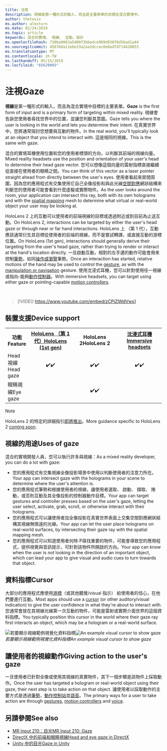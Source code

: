 ```yaml
---
title: 注視
description: 視線是第一種形式的輸入，而且是主要表單的目標在混合實境中。
author: thetuvix
ms.author: alexturn
ms.date: 02/24/2019
ms.topic: article
keywords: 混合的實境、 視線、 互動，設計
ms.openlocfilehash: 738ba9063a5d00f3bbedce989d93076d56ad1a44
ms.sourcegitcommit: 45676da11ebe33a2aa3dccec0e8ad7d714420853
ms.translationtype: MT
ms.contentlocale: zh-TW
ms.lasthandoff: 05/15/2019
ms.locfileid: "65629093"
---
```

# <a name="gaze"></a><span data-ttu-id="20922-104">注視</span><span class="sxs-lookup"><span data-stu-id="20922-104">Gaze</span></span>

<span data-ttu-id="20922-105">**視線**是第一種形式的輸入，而且為混合實境中目標的主要表單。</span><span class="sxs-lookup"><span data-stu-id="20922-105">**Gaze** is the first form of input and is a primary form of targeting within mixed reality.</span></span> <span data-ttu-id="20922-106">視線會告訴您使用者尋找世界中的位置，並讓您判斷其意圖。</span><span class="sxs-lookup"><span data-stu-id="20922-106">Gaze tells you where the user is looking in the world and lets you determine their intent.</span></span> <span data-ttu-id="20922-107">在真實世界中，您將通常探討您想要與互動的物件。</span><span class="sxs-lookup"><span data-stu-id="20922-107">In the real world, you'll typically look at an object that you intend to interact with.</span></span> <span data-ttu-id="20922-108">這是相同的視線。</span><span class="sxs-lookup"><span data-stu-id="20922-108">This is the same with gaze.</span></span>

<span data-ttu-id="20922-109">混合的實境耳機使用位置和您的使用者標頭的方向，以判斷其前端的視線向量。</span><span class="sxs-lookup"><span data-stu-id="20922-109">Mixed reality headsets use the position and orientation of your user's head to determine their head gaze vector.</span></span> <span data-ttu-id="20922-110">您可以想像這個向量的雷射指標直接繼續從直接在使用者的眼睛之間。</span><span class="sxs-lookup"><span data-stu-id="20922-110">You can think of this vector as a laser pointer straight ahead from directly between the user's eyes.</span></span> <span data-ttu-id="20922-111">使用者看起來房間周圍，因為您的應用程式有交集使用它自己全像投影和與此光線[空間對應](spatial-mapping.md)網狀結構來判斷您的使用者可能會看到什麼虛擬或實際物件。</span><span class="sxs-lookup"><span data-stu-id="20922-111">As the user looks around the room, your application can intersect this ray, both with its own holograms and with the [spatial mapping](spatial-mapping.md) mesh to determine what virtual or real-world object your user may be looking at.</span></span>

<span data-ttu-id="20922-112">HoloLens 2 上的互動可以使用者的前端視線的目標或透過附近或到目前為止送互動。</span><span class="sxs-lookup"><span data-stu-id="20922-112">On HoloLens 2, interactions can be targeted by either the user's head gaze or through near or far hand interactions.</span></span>  <span data-ttu-id="20922-113">HoloLens 上 （第 1 代），互動應該通常衍生其目標從使用者的前端的視線，而不是嘗試轉譯，或直接互動的游標位置。</span><span class="sxs-lookup"><span data-stu-id="20922-113">On HoloLens (1st gen), interactions should generally derive their targeting from the user's head gaze, rather than trying to render or interact at the hand's location directly.</span></span> <span data-ttu-id="20922-114">一旦啟動互動，相對的左手邊的動作可能會用來控制[筆勢](gestures.md)，如同[操作或瀏覽](gestures.md#composite-gestures)筆勢。</span><span class="sxs-lookup"><span data-stu-id="20922-114">Once an interaction has started, relative motions of the hand may be used to control the [gesture](gestures.md), as with the [manipulation or navigation](gestures.md#composite-gestures) gesture.</span></span> <span data-ttu-id="20922-115">使用沈浸式耳機，您可以針對使用任一視線或指向-能夠[動作控制器](motion-controllers.md)。</span><span class="sxs-lookup"><span data-stu-id="20922-115">With immersive headsets, you can target using either gaze or pointing-capable [motion controllers](motion-controllers.md).</span></span>

<br>

>[!VIDEO https://www.youtube.com/embed/zCPiZlWdVws]

## <a name="device-support"></a><span data-ttu-id="20922-116">裝置支援</span><span class="sxs-lookup"><span data-stu-id="20922-116">Device support</span></span>

<table>
<tr>
<th><span data-ttu-id="20922-117">功能</span><span class="sxs-lookup"><span data-stu-id="20922-117">Feature</span></span></th><th style="width:150px"> <span data-ttu-id="20922-118"><a href="hololens-hardware-details.md">HoloLens （第 1 代）</a></span><span class="sxs-lookup"><span data-stu-id="20922-118"><a href="hololens-hardware-details.md">HoloLens (1st gen)</a></span></span></th><th style="width:150px"><span data-ttu-id="20922-119">HoloLens 2</span><span class="sxs-lookup"><span data-stu-id="20922-119">HoloLens 2</span></span></th><th style="width:150px"> <span data-ttu-id="20922-120"><a href="immersive-headset-hardware-details.md">沈浸式耳機</a></span><span class="sxs-lookup"><span data-stu-id="20922-120"><a href="immersive-headset-hardware-details.md">Immersive headsets</a></span></span></th>
</tr><tr>
<td> <span data-ttu-id="20922-121">Head 視線</span><span class="sxs-lookup"><span data-stu-id="20922-121">Head gaze</span></span></td><td style="text-align: center;"> <span data-ttu-id="20922-122">✔️</span><span class="sxs-lookup"><span data-stu-id="20922-122">✔️</span></span></td><td style="text-align: center;"> <span data-ttu-id="20922-123">✔️</span><span class="sxs-lookup"><span data-stu-id="20922-123">✔️</span></span></td><td style="text-align: center;"> <span data-ttu-id="20922-124">✔️</span><span class="sxs-lookup"><span data-stu-id="20922-124">✔️</span></span></td>
</tr><tr>
<td> <span data-ttu-id="20922-125">眼睛視線</span><span class="sxs-lookup"><span data-stu-id="20922-125">Eye gaze</span></span></td><td></td><td style="text-align: center;"><span data-ttu-id="20922-126">✔️</span><span class="sxs-lookup"><span data-stu-id="20922-126">✔️</span></span></td><td></td>
</tr>
</table>

> [!NOTE]
> <span data-ttu-id="20922-127">HoloLens 2 的特定的詳細指引[即將推出](index.md#news-and-notes)。</span><span class="sxs-lookup"><span data-stu-id="20922-127">More guidance specific to HoloLens 2 [coming soon](index.md#news-and-notes).</span></span>


## <a name="uses-of-gaze"></a><span data-ttu-id="20922-128">視線的用途</span><span class="sxs-lookup"><span data-stu-id="20922-128">Uses of gaze</span></span>

<span data-ttu-id="20922-129">混合的實境開發人員，您可以執行許多與視線：</span><span class="sxs-lookup"><span data-stu-id="20922-129">As a mixed reality developer, you can do a lot with gaze:</span></span>
* <span data-ttu-id="20922-130">您的應用程式有交集視線全像投影場景中使用以判斷使用者的注意力所在。</span><span class="sxs-lookup"><span data-stu-id="20922-130">Your app can intersect gaze with the holograms in your scene to determine where the user's attention is.</span></span>
* <span data-ttu-id="20922-131">您的應用程式筆勢和根據使用者的視線，讓使用者選取、 啟動、 擷取、 捲動，或否則互動及其全像投影的控制器動作目標。</span><span class="sxs-lookup"><span data-stu-id="20922-131">Your app can target gestures and controller presses based on the user's gaze, letting the user select, activate, grab, scroll, or otherwise interact with their holograms.</span></span>
* <span data-ttu-id="20922-132">您的應用程式可以讓使用者加全像投影在真實世界表面上交集空間對應網狀結構其視線無限遠的光線。</span><span class="sxs-lookup"><span data-stu-id="20922-132">Your app can let the user place holograms on real-world surfaces, by intersecting their gaze ray with the spatial mapping mesh.</span></span>
* <span data-ttu-id="20922-133">您的應用程式可以知道使用者何時*不*尋找重要的物件，可能會導致您的應用程式，提供視覺與音訊提示，可針對該物件所開啟的方向。</span><span class="sxs-lookup"><span data-stu-id="20922-133">Your app can know when the user is *not* looking in the direction of an important object, which can lead your app to give visual and audio cues to turn towards that object.</span></span>

## <a name="cursor"></a><span data-ttu-id="20922-134">資料指標</span><span class="sxs-lookup"><span data-stu-id="20922-134">Cursor</span></span>

<span data-ttu-id="20922-135">大部分的應用程式應使用[游標](cursors.md)（或其他聽覺/visual 指示） 給使用者的信心，在他們要進行互動。</span><span class="sxs-lookup"><span data-stu-id="20922-135">Most apps should use a [cursor](cursors.md) (or other auditory/visual indication) to give the user confidence in what they're about to interact with.</span></span> <span data-ttu-id="20922-136">您通常會放在其視線光線第一次互動的物件，可能是雷射或實際介面世界的這個資料指標。</span><span class="sxs-lookup"><span data-stu-id="20922-136">You typically position this cursor in the world where their gaze ray first interacts an object, which may be a hologram or a real-world surface.</span></span>

<span data-ttu-id="20922-137">![若要顯示視線範例視覺化資料指標](images/cursor.jpg)</span><span class="sxs-lookup"><span data-stu-id="20922-137">![An example visual cursor to show gaze](images/cursor.jpg)</span></span><br>
<span data-ttu-id="20922-138">*若要顯示視線範例視覺化資料指標*</span><span class="sxs-lookup"><span data-stu-id="20922-138">*An example visual cursor to show gaze*</span></span>

## <a name="giving-action-to-the-users-gaze"></a><span data-ttu-id="20922-139">讓使用者的視線動作</span><span class="sxs-lookup"><span data-stu-id="20922-139">Giving action to the user's gaze</span></span>

<span data-ttu-id="20922-140">一旦使用者已針對全像或使用其視線的真實物件，其下一個步驟是該物件上採取動作。</span><span class="sxs-lookup"><span data-stu-id="20922-140">Once the user has targeted a hologram or real-world object using their gaze, their next step is to take action on that object.</span></span> <span data-ttu-id="20922-141">讓使用者以採取動作的主要方式是透過[筆勢](gestures.md)，[動作控制站](motion-controllers.md)並[語音](voice-input.md)。</span><span class="sxs-lookup"><span data-stu-id="20922-141">The primary ways for a user to take action are through [gestures](gestures.md), [motion controllers](motion-controllers.md) and [voice](voice-input.md).</span></span>

## <a name="see-also"></a><span data-ttu-id="20922-142">另請參閱</span><span class="sxs-lookup"><span data-stu-id="20922-142">See also</span></span>
* [<span data-ttu-id="20922-143">MR Input 210：目光</span><span class="sxs-lookup"><span data-stu-id="20922-143">MR Input 210: Gaze</span></span>](holograms-210.md)
* [<span data-ttu-id="20922-144">DirectX 中的前端和眼睛視線</span><span class="sxs-lookup"><span data-stu-id="20922-144">Head and eye gaze in DirectX</span></span>](gaze-in-directx.md)
* [<span data-ttu-id="20922-145">Unity 中的目光</span><span class="sxs-lookup"><span data-stu-id="20922-145">Gaze in Unity</span></span>](gaze-in-unity.md)
